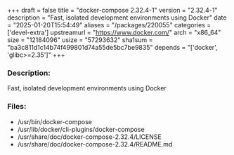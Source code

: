 +++
draft = false
title = "docker-compose 2.32.4-1"
version = "2.32.4-1"
description = "Fast, isolated development environments using Docker"
date = "2025-01-20T15:54:49"
aliases = "/packages/220055"
categories = ['devel-extra']
upstreamurl = "https://www.docker.com/"
arch = "x86_64"
size = "12184096"
usize = "57293632"
sha1sum = "ba3c811d1c14b74f499801d74a55de5bc7be9835"
depends = "['docker', 'glibc>=2.35']"
+++
### Description: 
Fast, isolated development environments using Docker

### Files: 
* /usr/bin/docker-compose
* /usr/lib/docker/cli-plugins/docker-compose
* /usr/share/doc/docker-compose-2.32.4/LICENSE
* /usr/share/doc/docker-compose-2.32.4/README.md

